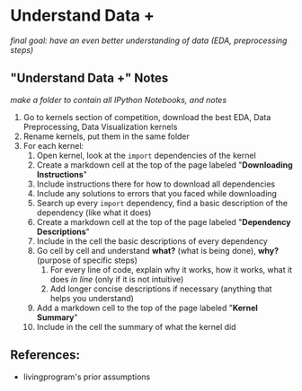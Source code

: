 # Understand Data +
*final goal: have an even better understanding of data (EDA, preprocessing steps)*

## "Understand Data +" Notes
*make a folder to contain all IPython Notebooks, and notes*

1. Go to kernels section of competition, download the best EDA, Data Preprocessing, Data Visualization kernels
2. Rename kernels, put them in the same folder
3. For each kernel:
   1. Open kernel, look at the `import` dependencies of the kernel
   2. Create a markdown cell at the top of the page labeled "**Downloading Instructions**"
   3. Include instructions there for how to download all dependencies
   4. Include any solutions to errors that you faced while downloading
   5. Search up every `import` dependency, find a basic description of the dependency (like what it does)
   6. Create a markdown cell at the top of the page labeled "**Dependency Descriptions**"
   7. Include in the cell the basic descriptions of every dependency
   8. Go cell by cell and understand **what?** (what is being done), **why?** (purpose of specific steps)
      1. For every line of code, explain why it works, how it works, what it does *in line* (only if it is not intuitive)
      2. Add longer concise descriptions if necessary (anything that helps you understand)
   9. Add a markdown cell to the top of the page labeled "**Kernel Summary**"
   10. Include in the cell the summary of what the kernel did


## References:
* livingprogram's prior assumptions
